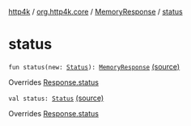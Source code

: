 [http4k](../../index.md) / [org.http4k.core](../index.md) / [MemoryResponse](index.md) / [status](./status.md)

# status

`fun status(new: `[`Status`](../-status/index.md)`): `[`MemoryResponse`](index.md) [(source)](https://github.com/http4k/http4k/blob/master/http4k-core/src/main/kotlin/org/http4k/core/http.kt#L291)

Overrides [Response.status](../-response/status.md)


`val status: `[`Status`](../-status/index.md) [(source)](https://github.com/http4k/http4k/blob/master/http4k-core/src/main/kotlin/org/http4k/core/http.kt#L278)

Overrides [Response.status](../-response/status.md)

